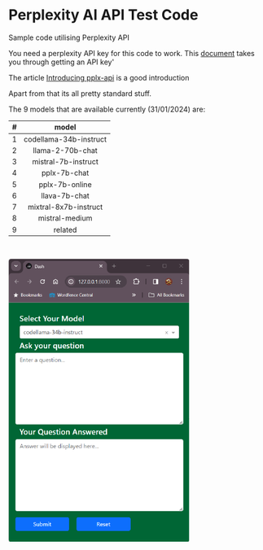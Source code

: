 # Perplexity AI API Test Code
Sample code utilising Perplexity API<p>
You need a perplexity API key for this code to work. This [document](https://docs.perplexity.ai/docs/getting-started) takes you through getting an API key' 

The article [Introducing pplx-api](https://blog.perplexity.ai/blog/introducing-pplx-api) is a good introduction



Apart from that its all pretty standard stuff. 

The 9 models that are available currently (31/01/2024) are:

| # |          model         |
|---|:----------------------:|
| 1 | codellama-34b-instruct |
| 2 |    llama-2-70b-chat    |
| 3 |   mistral-7b-instruct  |
| 4 |      pplx-7b-chat      |
| 5 |     pplx-7b-online     |
| 6 |      llava-7b-chat     |
| 7 |  mixtral-8x7b-instruct |
| 8 |     mistral-medium     |
| 9 |         related        |

<br>

![img.png](img.png)

